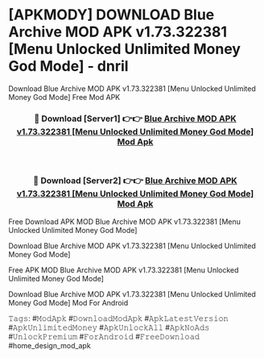 # [APKMODY] DOWNLOAD Blue Archive MOD APK v1.73.322381 [Menu Unlocked Unlimited Money God Mode] - dnril
Download Blue Archive MOD APK v1.73.322381 [Menu Unlocked Unlimited Money God Mode] Free Mod APK

<div align="center">
<h3>🔴 Download [Server1] 👉👉 <a href="https://apk-comot.site?title=Blue_Archive_MOD_APK_v1.73.322381_[Menu_Unlocked_Unlimited_Money_God_Mode]">Blue Archive MOD APK v1.73.322381 [Menu Unlocked Unlimited Money God Mode] Mod Apk</a></h3><br>

<h3>🔴 Download [Server2] 👉👉 <a href="https://apk-comot.site?title=Blue_Archive_MOD_APK_v1.73.322381_[Menu_Unlocked_Unlimited_Money_God_Mode]">Blue Archive MOD APK v1.73.322381 [Menu Unlocked Unlimited Money God Mode] Mod Apk</a></h3>
</div>


Free Download APK MOD Blue Archive MOD APK v1.73.322381 [Menu Unlocked Unlimited Money God Mode]

Download Blue Archive MOD APK v1.73.322381 [Menu Unlocked Unlimited Money God Mode] 

Free APK MOD Blue Archive MOD APK v1.73.322381 [Menu Unlocked Unlimited Money God Mode] 

Download Blue Archive MOD APK v1.73.322381 [Menu Unlocked Unlimited Money God Mode] Mod For Android

𝚃𝚊𝚐𝚜: #𝙼𝚘𝚍𝙰𝚙𝚔 #𝙳𝚘𝚠𝚗𝚕𝚘𝚊𝚍𝙼𝚘𝚍𝙰𝚙𝚔 #𝙰𝚙𝚔𝙻𝚊𝚝𝚎𝚜𝚝𝚅𝚎𝚛𝚜𝚒𝚘𝚗 #𝙰𝚙𝚔𝚄𝚗𝚕𝚒𝚖𝚒𝚝𝚎𝚍𝙼𝚘𝚗𝚎𝚢 #𝙰𝚙𝚔𝚄𝚗𝚕𝚘𝚌𝚔𝙰𝚕𝚕 #𝙰𝚙𝚔𝙽𝚘𝙰𝚍𝚜 #𝚄𝚗𝚕𝚘𝚌𝚔𝙿𝚛𝚎𝚖𝚒𝚞𝚖 #𝙵𝚘𝚛𝙰𝚗𝚍𝚛𝚘𝚒𝚍 #𝙵𝚛𝚎𝚎𝙳𝚘𝚠𝚗𝚕𝚘𝚊𝚍 #home_design_mod_apk